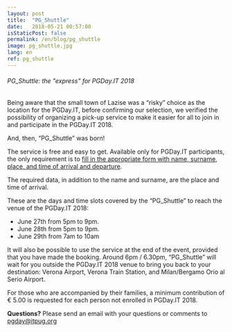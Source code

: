 ```yaml
---
layout: post
title:  "PG_Shuttle"
date:   2018-05-21 00:57:00
isStaticPost: false
permalink: /en/blog/pg_shuttle
image: pg_shuttle.jpg
lang: en
ref: pg_shuttle
---
```


<h6>PG_Shuttle: the "express" for PGDay.IT 2018</h6>

Being aware that the small town of Lazise was a “risky” choice as the location for the PGDay.IT, before confirming our selection, we verified the possibility of organizing a pick-up service to make it easier for all to join in and participate in the PGDay.IT 2018.

And, then, “PG_Shuttle” was born!

The service is free and easy to get. Available only for PGDay.IT participants, the only requirement is to [fill in the appropriate form with name, surname, place, and time of arrival and departure](https://docs.google.com/forms/d/e/1FAIpQLSfcysiZlJ2rT7LsV8kU0AG8DvxD1M2WAhAjjcR1E2rhNfHI3A/viewform).

The required data, in addition to the name and surname, are the place and time of arrival.

These are the days and time slots covered by the “PG_Shuttle” to reach the venue of the PGDay.IT 2018:

* June 27th from 5pm to 9pm.
* June 28th from 5pm to 9pm.
* June 29th from 7am to 10am

It will also be possible to use the service at the end of the event, provided that you have made the booking. Around 6pm / 6.30pm, “PG_Shuttle” will wait for you outside the PGDay.IT 2018 venue to bring you back to your destination: Verona Airport, Verona Train Station, and Milan/Bergamo Orio al Serio Airport.

For those who are accompanied by their families, a minimum contribution of € 5.00 is requested for each person not enrolled in PGDay.IT 2018.

**Questions?** Please send an email with your questions or comments to [pgday@itpug.org](mailto:pgday@itpug.org)
